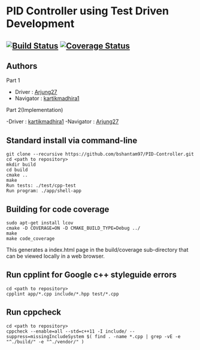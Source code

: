 # PID Controller using Test Driven Development
[![Build Status](https://travis-ci.org/Arjung27/PID-Controller.svg?branch=master)](https://travis-ci.org/Arjung27/PID-Controller)
[![Coverage Status](https://coveralls.io/repos/github/Arjung27/PID-Controller/badge.svg?branch=master)](https://coveralls.io/github/Arjung27/PID-Controller?branch=master)
---

## Authors
Part 1

- Driver    : [Arjung27](https://github.com/Arjung27)
- Navigator : [kartikmadhira1](https://github.com/kartikmadhira1)

Part 2(Implementation)

-Driver     : [kartikmadhira1](https://github.com/kartikmadhira1)
-Navigator  : [Arjung27](https://github.com/Arjung27)

## Standard install via command-line
```
git clone --recursive https://github.com/bshantam97/PID-Controller.git
cd <path to repository>
mkdir build
cd build
cmake ..
make
Run tests: ./test/cpp-test
Run program: ./app/shell-app
```

## Building for code coverage
```
sudo apt-get install lcov
cmake -D COVERAGE=ON -D CMAKE_BUILD_TYPE=Debug ../
make
make code_coverage
```
This generates a index.html page in the build/coverage sub-directory that can be viewed locally in a web browser.

## Run cpplint for Google c++ styleguide errors
```
cd <path to repository>
cpplint app/*.cpp include/*.hpp test/*.cpp

```
## Run cppcheck
```
cd <path to repository>
cppcheck --enable=all --std=c++11 -I include/ --suppress=missingIncludeSystem $( find . -name *.cpp | grep -vE -e "^./build/" -e "^./vendor/" )

```
